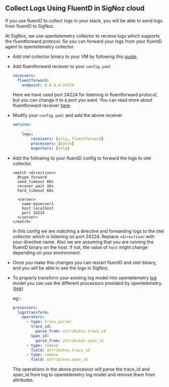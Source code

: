 ## Collect Logs Using FluentD in SigNoz cloud

If you use fluentD to collect logs in your stack, you will be able to send logs from fluentD to SigNoz.

At SigNoz, we use opentelemetry collector to recieve logs which supports the fluentforward protocol. So you can forward your logs from your fluentD agent to opentelemetry collector.

* Add otel collector binary to your VM by following this [guide](https://signoz.io/docs/tutorial/opentelemetry-binary-usage-in-virtual-machine/).

* Add fluentforward reciever to your `config.yaml` 
  ```yaml
  receivers:
    fluentforward:
      endpoint: 0.0.0.0:24224
  ```
  Here we have used port 24224 for listening in fluentforward protocol, but you can change it to a port you want.
  You can read more about fluentforward receiver [here](https://github.com/open-telemetry/opentelemetry-collector-contrib/tree/main/receiver/fluentforwardreceiver).

* Modify your `config.yaml` and add the above receiver
  ```yaml {4}
  service:
      ....
      logs:
          receivers: [otlp, fluentforward]
          processors: [batch]
          exporters: [otlp]
  ```

* Add the following to your fluentD config to forward the logs to otel collector.
  ```
  <match <directive>>
    @type forward
    send_timeout 60s
    recover_wait 10s
    hard_timeout 60s

    <server>
      name myserver1
      host localhost
      port 24224
    </server>
  </match>
  ```
  In this config we are matching a directive and forwarding logs to the otel collector which is listening on  port 24224. Replace `<directive>` with your directive name.
  Also we are assuming that you are running the fluentD binary on the host. If not, the value of `host` might change depending on your environment. 
*  Once you make this changes you can restart fluentD and otel-binary, and you will be able to see the logs in SigNoz.
  
*  To properly transform your existing log model into opentelemetry [log](https://github.com/open-telemetry/opentelemetry-specification/blob/main/specification/logs/data-model.md) model you can use the different processors provided by opentelemetry. ([link](https://signoz.io/docs/userguide/logs/#processors-available-for-processing-logs))

    eg:-

    ```yaml
    processors:
      logstransform:
        operators:
          - type: trace_parser
            trace_id:
              parse_from: attributes.trace_id
            span_id:
              parse_from: attributes.span_id
          - type: remove
            field: attributes.trace_id
          - type: remove
            field: attributes.span_id
    ```

    The operations in the above processor will parse the trace_id and span_id from log to opentelemetry log model and remove them from attributes.